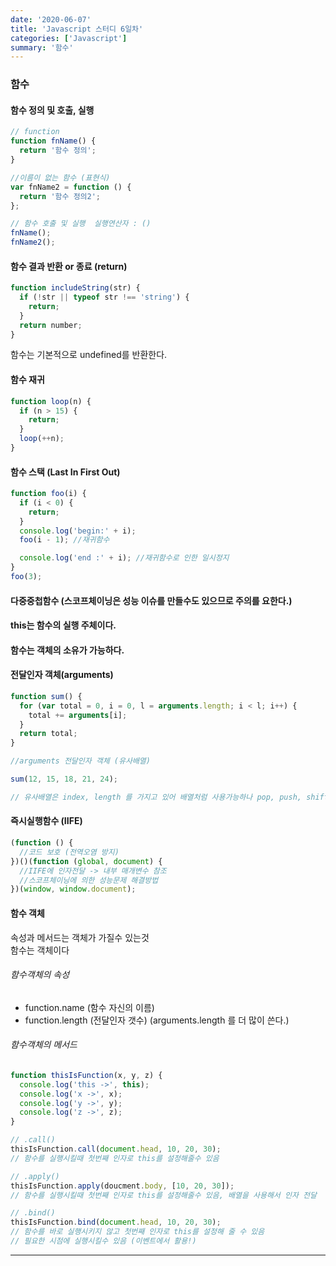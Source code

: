 ```yaml
---
date: '2020-06-07'
title: 'Javascript 스터디 6일차'
categories: ['Javascript']
summary: '함수'
---
```


### 함수

#### 함수 정의 및 호출, 실행

```javascript
// function
function fnName() {
  return '함수 정의';
}

//이름이 없는 함수 (표현식)
var fnName2 = function () {
  return '함수 정의2';
};

// 함수 호출 및 실행  실행연산자 : ()
fnName();
fnName2();
```

#### 함수 결과 반환 or 종료 (return)

```javascript
function includeString(str) {
  if (!str || typeof str !== 'string') {
    return;
  }
  return number;
}
```

함수는 기본적으로 undefined를 반환한다.

#### 함수 재귀

```javascript
function loop(n) {
  if (n > 15) {
    return;
  }
  loop(++n);
}
```

#### 함수 스택 (Last In First Out)

```javascript
function foo(i) {
  if (i < 0) {
    return;
  }
  console.log('begin:' + i);
  foo(i - 1); //재귀함수

  console.log('end :' + i); //재귀함수로 인한 일시정지
}
foo(3);
```

#### 다중중첩함수 (스코프체이닝은 성능 이슈를 만들수도 있으므로 주의를 요한다.)

#### this는 함수의 실행 주체이다.

#### 함수는 객체의 소유가 가능하다.

#### 전달인자 객체(arguments)

```javascript
function sum() {
  for (var total = 0, i = 0, l = arguments.length; i < l; i++) {
    total += arguments[i];
  }
  return total;
}

//arguments 전달인자 객체 (유사배열)

sum(12, 15, 18, 21, 24);

// 유사배열은 index, length 를 가지고 있어 배열처럼 사용가능하나 pop, push, shift, unshift등의 배열 메서드는 사용이 불가능하다.
```

#### 즉시실행함수 (IIFE)

```javascript
(function () {
  //코드 보호 (전역오염 방지)
})()(function (global, document) {
  //IIFE에 인자전달 -> 내부 매개변수 참조
  //스코프체이닝에 의한 성능문제 해결방법
})(window, window.document);
```

#### 함수 객체

속성과 메서드는 객체가 가질수 있는것 <br>
함수는 객체이다

###### 함수객체의 속성

<ul>
  <li>function.name (함수 자신의 이름)</li>  
  <li>function.length (전달인자 갯수) (arguments.length 를 더 많이 쓴다.)</li>
</ul>

###### 함수객체의 메서드

```javascript
function thisIsFunction(x, y, z) {
  console.log('this ->', this);
  console.log('x ->', x);
  console.log('y ->', y);
  console.log('z ->', z);
}

// .call()
thisIsFunction.call(document.head, 10, 20, 30);
// 함수를 실행시킬때 첫번째 인자로 this를 설정해줄수 있음

// .apply()
thisIsFunction.apply(doucment.body, [10, 20, 30]);
// 함수를 실행시킬때 첫번째 인자로 this를 설정해줄수 있음, 배열을 사용해서 인자 전달

// .bind()
thisIsFunction.bind(document.head, 10, 20, 30);
// 함수를 바로 실행시키지 않고 첫번째 인자로 this를 설정해 줄 수 있음
// 필요한 시점에 실행시킬수 있음 (이벤트에서 활용!)
```

---

